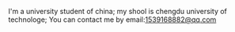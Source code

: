 I'm a university student of china;
my shool is chengdu university of technologe;
You can contact me by email:1539168882@qq.com
